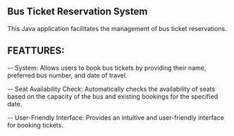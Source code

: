 ## Bus Ticket Reservation System

This Java application facilitates the management of bus ticket reservations.

## FEATTURES:

--  System: Allows users to book bus tickets by providing their name, preferred bus number, and date of travel.

--  Seat Availability Check: Automatically checks the availability of seats based on the capacity of the bus and existing bookings for the specified date.

--  User-Friendly Interface: Provides an intuitive and user-friendly interface for booking tickets.
